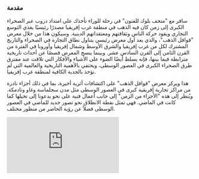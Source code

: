 ### مقدمة

سافر مع "متحف بلوك للفنون" في رحلة للوراء تأخذك على امتداد دروب عبر الصحراء الكبرى إلى زمن كان فيه الذهب في منطقة غرب إفريقيا مصدرًا رئيسيًا يغذي التوسع التجاري ويقود حركة الناس وثقافتهم ومعتقداتهم الدينية. وسيكون هذا من خلال معرض "قوافل الذهب"، والذي يعد أول معرض رئيسي يتناول نطاق التجارة في الصحراء والتاريخ المشترك لكل من غرب إفريقيا والشرق الأوسط وشمال إفريقيا وأوروبا في الفترة من القرن الثامن إلى القرن السادس عشر. وبينما ينسج المعرض قصصًا عن أحداث تاريخية مترابطة فيما بينها، فإنه يسلط أيضًا الضوء على الأشياء والأفكار التي تلاقت عند مفترق طرق الصحراء الكبرى في العصور الوسطى، ويحتفي بالأهمية التاريخية والعالمية التي لم تؤخذ بالجدية الكافية لمنطقة غرب إفريقيا.

هذا ويركز معرض "قوافل الذهب" على اكتشافات أثرية أخيرة، بما في ذلك أجزاء نادرة من مراكز تجارية إفريقية كبرى في العصور الوسطى مثل مدن سجلماسة وغاو وتادمكة. ويُنظر إلى هذه "الأجزاء من الزمن" إلى جانب أعمال فنية على نحو يدعونا إلى تخيلها كما كانت في الماضي. فهي تمثل نقطة الانطلاق نحو تصور جديد للماضي في العصور الوسطى فضلاً عن رؤية الحاضر من منظور مختلف.

<div class="embed-responsive embed-responsive-16by9">
  <iframe title="vimeo-player" src="https://player.vimeo.com/video/307108617" frameborder="0" allowfullscreen></iframe>
</div>

